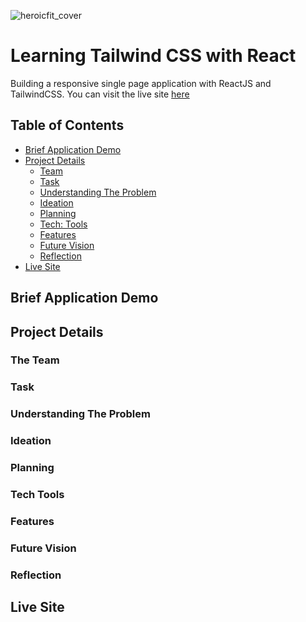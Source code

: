 ![heroicfit_cover](https://user-images.githubusercontent.com/91844917/169297139-0243b54b-29fb-4639-afde-f99673a95fbb.png)


# Learning Tailwind CSS with React

Building a responsive single page application with ReactJS and TailwindCSS. You can visit the live site [here](heroicfit.netlify.app/)

## Table of Contents

- [Brief Application Demo](#brief-application-demo)
- [Project Details](#project-details)<br>
    - [Team](#the-team)<br>
    - [Task](#task)<br>
    - [Understanding The Problem](#understanding-the-problem)
    - [Ideation](#ideation)
    - [Planning](#planning)
    - [Tech: Tools](#tech-tools)
    - [Features](#features)
    - [Future Vision](#future-vision)
    - [Reflection](#reflection)
- [Live Site](#live-site)

## Brief Application Demo

## Project Details

### The Team

### Task

### Understanding The Problem

### Ideation

### Planning

### Tech Tools

### Features

### Future Vision

### Reflection

## Live Site

